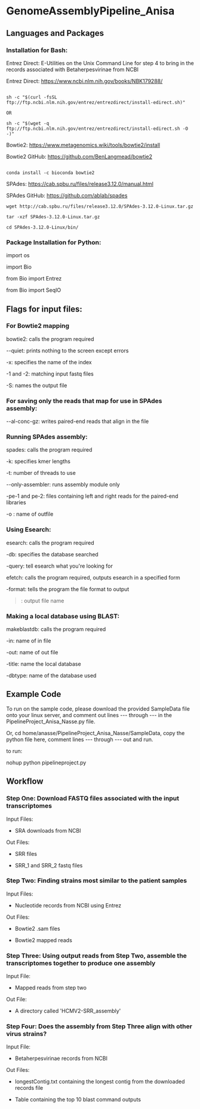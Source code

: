 # GenomeAssemblyPipeline_Anisa

## Languages and Packages

### Installation for Bash: 

Entrez Direct: E-Utilities on the Unix Command Line for step 4 to bring in the records associated with Betaherpesvirinae from NCBI 

Entrez Direct: https://www.ncbi.nlm.nih.gov/books/NBK179288/ 
```

sh -c "$(curl -fsSL ftp://ftp.ncbi.nlm.nih.gov/entrez/entrezdirect/install-edirect.sh)"

OR

sh -c "$(wget -q ftp://ftp.ncbi.nlm.nih.gov/entrez/entrezdirect/install-edirect.sh -O -)"
```

Bowtie2: https://www.metagenomics.wiki/tools/bowtie2/install

Bowtie2 GitHub: https://github.com/BenLangmead/bowtie2

```

conda install -c bioconda bowtie2

```

SPAdes: https://cab.spbu.ru/files/release3.12.0/manual.html

SPAdes GitHub: https://github.com/ablab/spades

```
wget http://cab.spbu.ru/files/release3.12.0/SPAdes-3.12.0-Linux.tar.gz

tar -xzf SPAdes-3.12.0-Linux.tar.gz

cd SPAdes-3.12.0-Linux/bin/
```

### Package Installation for Python: 


import os

import Bio

from Bio import Entrez 

from Bio import SeqIO


## Flags for input files: 

### For Bowtie2 mapping 

bowtie2: calls the program required 

--quiet: prints nothing to the screen except errors 

-x: specifies the name of the index 

-1 and -2: matching input fastq files 

-S: names the output file 


### For saving only the reads that map for use in SPAdes assembly: 

--al-conc-gz: writes paired-end reads that align in the file 


### Running SPAdes assembly: 

spades: calls the program required 

-k: specifies kmer lengths  

-t: number of threads to use

--only-assembler: runs assembly module only

-pe-1 and pe-2: files containing left and right reads for the paired-end libraries 

-o : name of outfile


### Using Esearch: 

esearch: calls the program required 

-db: specifies the database searched 

-query: tell esearch what you're looking for 

efetch: calls the program required, outputs esearch in a specified form 

-format: tells the program the file format to output 

> : output file name 


### Making a local database using BLAST: 

makeblastdb: calls the program required 

-in: name of in file 

-out: name of out file 

-title: name the local database 

-dbtype: name of the database used 


## Example Code
To run on the sample code, please download the provided SampleData file onto your linux server, and comment out lines --- through --- in the PipelineProject_Anisa_Nasse.py file. 

Or, cd home/anasse/PipelineProject_Anisa_Nasse/SampleData, copy the python file here, comment lines --- through --- out and run.  

to run: 

nohup python pipelineproject.py

## Workflow

### Step One: Download FASTQ files associated with the input transcriptomes 

Input Files: 

- SRA downloads from NCBI 

Out Files: 

- SRR files 

- SRR_1 and SRR_2 fastq files 

### Step Two: Finding strains most similar to the patient samples 

Input Files: 

- Nucleotide records from NCBI using Entrez

Out Files: 

- Bowtie2 .sam files 

- Bowtie2 mapped reads  

### Step Three: Using output reads from Step Two, assemble the transcriptomes together to produce one assembly 

Input File: 

- Mapped reads from step two 

Out File: 

- A directory called 'HCMV2-SRR_assembly' 

### Step Four: Does the assembly from Step Three align with other virus strains? 

Input File: 

- Betaherpesvirinae records from NCBI

Out Files: 

- longestContig.txt containing the longest contig from the downloaded records file 

- Table containing the top 10 blast command outputs 



